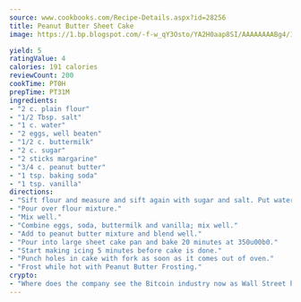 ```yaml
---
source: www.cookbooks.com/Recipe-Details.aspx?id=28256
title: Peanut Butter Sheet Cake
image: https://1.bp.blogspot.com/-f-w_qY3Osto/YA2H0aap8SI/AAAAAAAABg4/17myAO5s9b8JksYvWDXpYkaDlcY0g6k_gCLcBGAsYHQ/s296/3.png

yield: 5
ratingValue: 4
calories: 191 calories
reviewCount: 200
cookTime: PT0H
prepTime: PT31M
ingredients:
- "2 c. plain flour"
- "1/2 Tbsp. salt"
- "1 c. water"
- "2 eggs, well beaten"
- "1/2 c. buttermilk"
- "2 c. sugar"
- "2 sticks margarine"
- "3/4 c. peanut butter"
- "1 tsp. baking soda"
- "1 tsp. vanilla"
directions:
- "Sift flour and measure and sift again with sugar and salt. Put water, margarine and peanut butter in saucepan and bring to a boil."
- "Pour over flour mixture."
- "Mix well."
- "Combine eggs, soda, buttermilk and vanilla; mix well."
- "Add to peanut butter mixture and blend well."
- "Pour into large sheet cake pan and bake 20 minutes at 350u00b0."
- "Start making icing 5 minutes before cake is done."
- "Punch holes in cake with fork as soon as it comes out of oven."
- "Frost while hot with Peanut Butter Frosting."
crypto:
- "Where does the company see the Bitcoin industry now as Wall Street has begun to embrace it and what was the turning point that legitimatized Bitcoin?"
---
```


